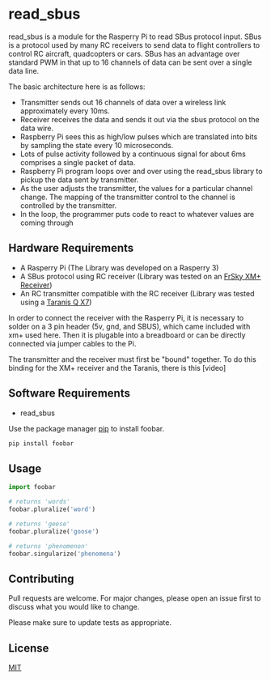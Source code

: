 # read_sbus
read_sbus is a module for the Rasperry Pi to read SBus protocol input. SBus is a protocol used by many RC receivers to send data to flight controllers to control RC aircraft,
quadcopters or cars. SBus has an advantage over standard PWM in that up to 16 channels of data can be sent over a single data line.

The basic architecture here is as follows:
- Transmitter sends out 16 channels of data over a wireless link approximately every 10ms.
- Receiver receives the data and sends it out via the sbus protocol on the data wire.
- Raspberry Pi sees this as high/low pulses which are translated into bits by sampling the state every 10 microseconds.
- Lots of pulse activity followed by a continuous signal for about 6ms comprises a single packet of data.
- Raspberry Pi program loops over and over using the read_sbus library to pickup the data sent by transmitter.
- As the user adjusts the transmitter, the values for a particular channel change. The mapping of the transmitter control to the channel is controlled by the transmitter.
- In the loop, the programmer puts code to react to whatever values are coming through

## Hardware Requirements
- A Rasperry Pi (The Library was developed on a Rasperry 3)
- A SBus protocol using RC receiver (Library was tested on an [FrSky XM+ Receiver](https://www.getfpv.com/frsky-xm-sbus-mini-receiver.html))
- An RC transmitter compatible with the RC receiver (Library was tested using a [Taranis Q X7](https://www.frsky-rc.com/product/taranis-q-x7-2/))

In order to connect the receiver with the Rasperry Pi, it is necessary to solder on a 3 pin header (5v, gnd, and SBUS), which came included with xm+ used here.
Then it is plugable into a breadboard or can be directly connected via jumper cables to the Pi.

The transmitter and the receiver must first be "bound" together. To do this binding for the XM+ receiver and the Taranis, there is this [video]

## Software Requirements

- read_sbus 

Use the package manager [pip](https://pip.pypa.io/en/stable/) to install foobar.

```bash
pip install foobar
```

## Usage

```python
import foobar

# returns 'words'
foobar.pluralize('word')

# returns 'geese'
foobar.pluralize('goose')

# returns 'phenomenon'
foobar.singularize('phenomena')
```

## Contributing
Pull requests are welcome. For major changes, please open an issue first to discuss what you would like to change.

Please make sure to update tests as appropriate.

## License
[MIT](https://choosealicense.com/licenses/mit/)
